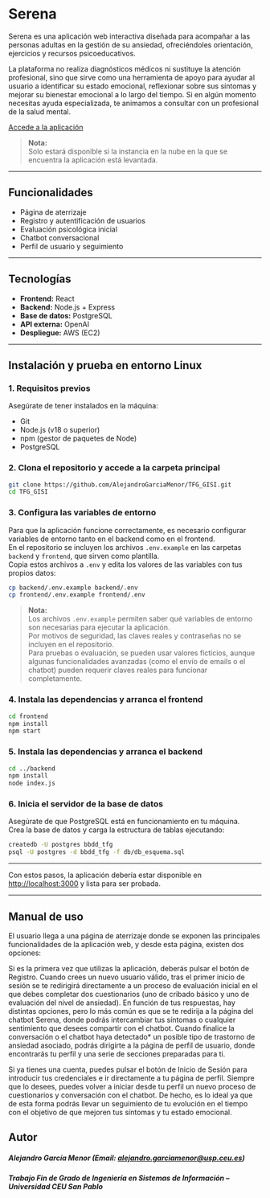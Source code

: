 # Serena

Serena es una aplicación web interactiva diseñada para acompañar a las personas adultas en la gestión de su ansiedad, ofreciéndoles orientación, ejercicios y recursos psicoeducativos.

La plataforma no realiza diagnósticos médicos ni sustituye la atención profesional, sino que sirve como una herramienta de apoyo para ayudar al usuario a identificar su estado emocional, reflexionar sobre sus síntomas y mejorar su bienestar emocional a lo largo del tiempo. Si en algún momento necesitas ayuda especializada, te animamos a consultar con un profesional de la salud mental.

[Accede a la aplicación](https://tfg-app.xyz)
> **Nota:**  
> Solo estará disponible si la instancia en la nube en la que se encuentra la aplicación está levantada. 

---

## Funcionalidades

- Página de aterrizaje
- Registro y autentificación de usuarios
- Evaluación psicológica inicial
- Chatbot conversacional
- Perfil de usuario y seguimiento

---

## Tecnologías

- **Frontend:** React
- **Backend:** Node.js + Express
- **Base de datos:** PostgreSQL
- **API externa:** OpenAI
- **Despliegue:** AWS (EC2)

---

## Instalación y prueba en entorno Linux

### 1. Requisitos previos

Asegúrate de tener instalados en la máquina:
- Git
- Node.js (v18 o superior)
- npm (gestor de paquetes de Node)
- PostgreSQL

### 2. Clona el repositorio y accede a la carpeta principal

```bash
git clone https://github.com/AlejandroGarciaMenor/TFG_GISI.git
cd TFG_GISI
```

### 3. Configura las variables de entorno

Para que la aplicación funcione correctamente, es necesario configurar variables de entorno tanto en el backend como en el frontend.  
En el repositorio se incluyen los archivos `.env.example` en las carpetas `backend` y `frontend`, que sirven como plantilla.  
Copia estos archivos a `.env` y edita los valores de las variables con tus propios datos:

```bash
cp backend/.env.example backend/.env
cp frontend/.env.example frontend/.env
```

> **Nota:**  
> Los archivos `.env.example` permiten saber qué variables de entorno son necesarias para ejecutar la aplicación.  
> Por motivos de seguridad, las claves reales y contraseñas no se incluyen en el repositorio.  
> Para pruebas o evaluación, se pueden usar valores ficticios, aunque algunas funcionalidades avanzadas (como el envío de emails o el chatbot) pueden requerir claves reales para funcionar completamente.

### 4. Instala las dependencias y arranca el frontend

```bash
cd frontend
npm install
npm start
```

### 5. Instala las dependencias y arranca el backend

```bash
cd ../backend
npm install
node index.js
```

### 6. Inicia el servidor de la base de datos

Asegúrate de que PostgreSQL está en funcionamiento en tu máquina.  
Crea la base de datos y carga la estructura de tablas ejecutando:

```bash
createdb -U postgres bbdd_tfg
psql -U postgres -d bbdd_tfg -f db/db_esquema.sql 
```

---

Con estos pasos, la aplicación debería estar disponible en [http://localhost:3000](http://localhost:3000) y lista para ser probada.

---

## Manual de uso

El usuario llega a una página de aterrizaje donde se exponen las principales funcionalidades de la aplicación web, y desde esta página, existen dos opciones:

Si es la primera vez que utilizas la aplicación, deberás pulsar el botón de Registro. Cuando crees un nuevo usuario válido, tras el primer inicio de sesión se te redirigirá directamente a un proceso de evaluación inicial en el que debes completar dos cuestionarios (uno de cribado básico y uno de evaluación del nivel de ansiedad). En función de tus respuestas, hay distintas opciones, pero lo más común es que se te redirija a la página del chatbot Serena, donde podrás intercambiar tus síntomas o cualquier sentimiento que desees compartir con el chatbot. Cuando finalice la conversación o el chatbot haya detectado* un posible tipo de trastorno de ansiedad asociado, podrás dirigirte a la página de perfil de usuario, donde encontrarás tu perfil y una serie de secciones preparadas para ti.

Si ya tienes una cuenta, puedes pulsar el botón de Inicio de Sesión para introducir tus credenciales e ir directamente a tu página de perfil. Siempre que lo desees, puedes volver a iniciar desde tu perfil un nuevo proceso de cuestionarios y conversación con el chatbot. De hecho, es lo ideal ya que de esta forma podrás llevar un seguimiento de tu evolución en el tiempo con el objetivo de que mejoren tus síntomas y tu estado emocional.

## Autor
##### Alejandro García Menor (Email: alejandro.garciamenor@usp.ceu.es)
##### Trabajo Fin de Grado de Ingeniería en Sistemas de Información – Universidad CEU San Pablo